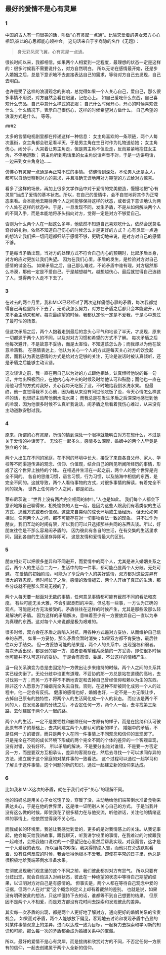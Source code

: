 ## 最好的爱情不是心有灵犀
### 1

中国的古人有一句很美的话，叫做“心有灵犀一点通”。比喻恋爱着的男女双方心心相印,彼此的心思都能心领神会。
这句话来自于李商隐的名作《无题》：
>身无彩凤双飞翼，心有灵犀一点通。

很长时间以来，我都相信，如果两个人相爱到一定程度，最理想的状态一定是这样的：很多时候我不需要说什么，对方自然明白。
所以无论在感情最开始，还是步入婚姻之后，总是下意识地不去直接表达自己的需求，等待对方自己去发现，自己去明白。

也许是受了这样的浪漫观念的影响，总觉得如果一个人关心自己，爱自己，那么很多事情不用说，对方自然会看在眼里，记在心上。
如自己爱吃什么东西，自己喜欢什么饰品，自己中意什么样式的衣服；
自己什么时候开心，开心的时候喜欢做什么；什么情况下，表示自己很伤心，这样的时候希望对方做什么。
自己希望的浪漫方式是什么。
等等。

###2

太多的言情电视剧里都在传递这样一种信息：
女主角喜欢的一条项链，两个人每次逛街，女主角都会驻足看半天，于是男主角在生日时作为礼物送给她；
女主角伤心，闹分手，大哭着让男主角走，但是男主角不但没走，反而紧紧地抱住女主角，不停地道歉；
男主角听到电话里的女主角说话声音不对，于是一边讲电话，一边来到女主角身边……

仿佛心有灵犀一点通是再正常不过的事情。
仿佛情到深处，不论男人还是女人，都可以自动觉察到对方的需求，并且准确无误地用对方期望的方式给对方惊喜。

看多了这样的场景，再加上很多文学作品中对于爱情的完美塑造，慢慢地把“心有灵犀”当成了爱情的基本状态。所以，在自己的爱情中，会不自觉地将其作为正常态来看。会本能地去期待两个人之间能够保持这样的状态，或者说下意识地认为两个人处在这样的状态中。于是，一旦发现不同，发生矛盾，不是从如何解决两个人的不同入手，而是本能地将矛头指向对方，觉得一定是对方不够爱自己。

否则为什么两个人在一起这么多年，他依然不知道自己喜欢吃什么，依然会送莫名奇妙的礼物，依然不知道自己伤心的时候怎么才是更好的方式？
心有灵犀一点通的想法让我们把一切问题都归结于感情不够，更确切地来说，是对方对自己的感情不够。

于是每当矛盾出现，当对方的处理方式不符合自己内心的预期时，比起矛盾本身，对方的应对更加让我们失望。
因为在我们心里，矛盾的发生，是检验对方对自己感情的试金石。
如果矛盾之后，自己那么难过，不论矛盾中谁有理，对方居然那么冷漠，那他一定是不爱自己。于是越想越气，越想越伤心，最后就觉得自己选错了人，觉得两个人走不下去了。

### 3

在过去的两个月里，我和Mr.X已经经过了两次这样痛彻心扉的矛盾，每次我都觉得自己再也坚持不下去了。无论我怎么努力，对方在矛盾之后都只会本能避开，从来不会主动来和解。每次最绝望的时候，我都认定他一定是不爱我，于是心中想过了最可怕的场景。

但这次矛盾之后，两个人抱着走到最后的念头心平气和地谈了半天，才发现，原来一切都源于两个人的不同，以及对对方习惯和希望的方式不了解。
每次矛盾之后他每次避开，不是故意不妥协，而是太害怕，不知道该怎么办；而我却以为他在故意冷落我。
在感情表达上，他认为关心一个人的方式是每天关心对方的饮食起居，而我认为表达感情的方式是给对方足够的关注，无论是说话时被认真倾听，还是矛盾之后能够主动认错。

这次谈话之前，我一直在用自己以为对的方式跟他相处，认真倾听他说的每一句话，并给出积极回应，在他内心有冲突的时候及时给他认可和鼓励；而他也一直在用他习惯的方式对我好，关心我每天吃饭了没，不时地给我倒水洗水果。
但最终，他一直觉得我不关心他，因为我从来没有问过他吃饭了没，今天心情怎么样这样的话，也很好主动帮他倒水洗水果；
而我总是在发生矛盾之后深深地感觉到他的冷漠，因为他很多时候不认真听我说话，闹矛盾之后看着我伤心难过，从来没有主动道歉安慰过我。

### 4

原来，所谓的心有灵犀，所谓的情到深处一个眼神就能明白对方在想什么，不过是关于爱情的神话罢了。
无论在一起多久，感情多么深厚，婚姻中的两个人毕竟是独立的个体。

两个人出生在不同的家庭，在不同的环境中长大，接受了来自各自父母、家人、学校等不同渠道传递的观念、信仰、价值观，结合自己的所见所闻所经历的事情，形成了这个世界上独特的个体。
在相遇并生活在一起之前，两个人的整个世界是完全不同的。
各自的思维习惯，语言习惯，行为习惯，以及脑海中相信的东西，是完全不同的。这就导致，两个人看待事物的方式，对很多事情的解读，有着完全不同的视角。
世界上任何两个人之间，都是如此。

莱布尼茨说：“世界上没有两片完全相同的树叶。”人也是如此。
我们每个人都会下意识地跟自己聊得来，相处愉快的人在一起，是因为这些人跟我们有着类似的生活方式、思维方式或者价值观。这些来自类似的成长环境或生活经历。
但无论如何相似，任何两个人之间，都不可能存在对一切事物看法一致的现象。
只不过作为朋友，我们互动的时间有限，所以我们可以只选择那些共同的东西去谈。所以，好朋友往往是不那么容易闹矛盾的。
因为彼此有各自的生活，在有交集的生活里求同，回到各自的生活里存异即可。
这是友情和爱情最大的区别。

### 5

朋友相处可以把很多差异和不同避开，而爱情中的两个人，尤其是进入婚姻关系之后，两个人的生活合二为一，生活中的每一件事，都可能凸显两个人分歧。无处可避。
在爱情的初始阶段，可能为了享受两个人的美好感情，双方都对这些差异有很大的容忍度。但时间长了之后，感情的激情褪去，两个人开始了真正的生活，那些分歧就不是那么容易无视的了。

两个人每天要一起面对无数的事情，任何意见事情都可能有截然不同的看法和态度。
有些可能无关大雅，不会引起剧烈的冲突，但总有一些事，一方认为正确的观点，可能是对方无法接受的。矛盾往往在这样的时候产生，尤其是那些没那么轻易解决的矛盾。
因为这样的矛盾解决，意味着至少有一方要放弃自己一直以为奉为真理的东西。这对每个人来说都是极为艰难的。

很多时候，双方会在矛盾之后陷入对抗，用各种方式逼对方妥协，从而维护自己信奉的东西。
如果一方妥协，那么矛盾会暂时消失；如果双方都不肯妥协，最后往往以分手结束。
但一方妥协可能的结果是，两个人的关系中，出现强权和弱者。每次矛盾出现，都是弱的那一方，或者更希望维系感情的一方妥协，即使很多时候他可能并不认可这样的妥协。
于是会有怨恨、委屈、不公这样的情绪产生。

当一段关系演变为总是由固定的一方做出让步来维持的时候，两个人之间的关系其实已经失衡了。无论分歧中谁更有道理，不妥协的那一方总是站在道德的高地，去讨伐另一方；而另一方不得不不断地否定和去掉自己曾经信仰和赖以为生的东西。
除非这个人愿意为了婚姻完全失去自我，否则，在这种不断被同化成另一个人的过程中，他一定会有反抗。
健康的感情也好，婚姻也好，一定不是一方无限让步，去掉自己原有的独特性，将两个人的生活同化成一个人的状态。
而应该是两个不同的人，在发现各自的分歧之后，不否定任何一方，两个人一起，去寻找第三条路，去创建属于两个人一起的路。

两个人的生活，一定不是要牺牲和删除任何一方原有的样子，而是在接纳和认可彼此原有样子的基础上，去共同建立两个人都认可的新的样子。
婚姻中的矛盾，不是任何一方的错误，而只是两个人在同一件事情上不同观念和信仰的呈现罢了。
只是完全在不同的成长环境下形成的两个完全不同的个体的差异的一个客观呈现，没有对错，没有好坏。
所以矛盾的解决，不是要分出谁对谁错，不是要一方否定另一方，而是要双方互相承认，差异的客观存在，然后去寻找一个可以求同存异的方法，建立属于这个家庭的对某件事的一致看法。
这个过程可以通过一起学习和了解关于这件事情，这个问题的新的知识，通过一起建立新的信仰来达成。

### 6

比如我和Mr.X这次的矛盾，就在于我们对于“关心”的理解不同。

他的妈妈总是用关心子女吃饱了没，穿暖了没，主动地给他们端茶倒水准备食物来表达关心，于是在他的世界里，这是唯一证明别人关心自己的方式。
于是当我并没有这么做的时候，即使我花了很多精力在与他交流，听他讲话，关注他的情绪这样的事情上，他依然觉得我不关心他。

而我成长的环境里，我爸让我感觉到爱的，更多的是对我情感上的关注。从我记事起，他会每天给我讲故事，跟我聊天，听我讲学校里的事情，在我难过的时候跟我一起难过，会把我随口说过的一个愿望记在心里然后帮我实现。对我而言，这才是一个人爱我的表现。
所以当每次吵架，我哭得惨绝人寰，而他只在旁边默默看着，没有任何反应的时候，我会觉得他根本不爱我。即使在平常的日子里，他总是很积极地给我端茶倒水准备水果。

在彻底发现我们观念里的这个不同之前，我们彼此都对对方有怨气。
所以只要有分歧出现，就会自动进入对峙状态，彼此在一种绝望的状态中等待自己期望的结果，以证明对方对自己是有感情的。
但事实是，两个人都在等待自己观念中爱的证据，但两个人在对“爱”这个概念的定义上却有着截然的差别。
也就是说，如果没有明确彼此的想法，只这样僵持下去的话，谁都等不到自己想要的结果。
但原因不是两个人不相爱，而是双方都没有花时间去探索和发现彼此的差异。

其实每一次矛盾的出现，都是两个人更好地了解对方，通向更好的婚姻关系的宝贵机会。
如果面对矛盾，两个人能够放下偏见，客观地去讨论和发现矛盾中凸显的对某件事情观念上的差异，进而以达成一致为目标，一起努力去探索和学习新的知识和可能，那么每一次的矛盾都会成为婚姻关系中的宝藏。

所以，最好的爱情不是心有灵犀，而是接纳和欣赏对方的不同，不否定任何一方原有的信仰，一起去创建属于两个人全新的信仰。
